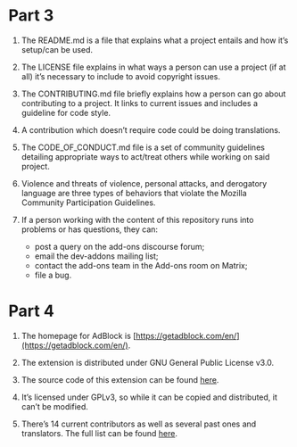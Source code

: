 # Part 3
1. The README.md is a file that explains what a project entails and how it’s setup/can be used.
   
2. The LICENSE file explains in what ways a person can use a project (if at all) it’s necessary to include to avoid copyright issues.
   
3. The CONTRIBUTING.md file briefly explains how a person can go about contributing to a project. It links to current issues and includes a guideline for code style.
   
4. A contribution which doesn’t require code could be doing translations.

5. The CODE_OF_CONDUCT.md file is a set of community guidelines detailing appropriate ways to act/treat others while working on said project.
   
6. Violence and threats of violence, personal attacks, and derogatory language are three types of behaviors that violate the Mozilla Community Participation Guidelines.
   
7. If a person working with the content of this repository runs into problems or has questions, they can: 
   * post a query on the add-ons discourse forum; 
   * email the dev-addons mailing list; 
   * contact the add-ons team in the Add-ons room on Matrix;
   * file a bug.

# Part 4
1. The homepage for AdBlock is [https://getadblock.com/en/](https://getadblock.com/en/).
   
2. The extension is distributed under GNU General Public License v3.0.

3. The source code of this extension can be found [here](https://code.getadblock.com/).

4. It’s licensed under GPLv3, so while it can be copied and distributed, it can’t be modified.

5. There’s 14 current contributors as well as several past ones and translators. The full list can be found [here](https://getadblock.com/en/contributors/).
